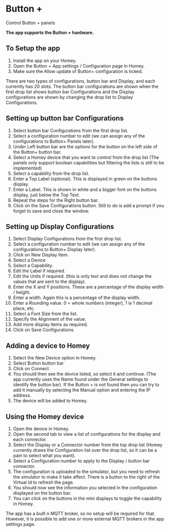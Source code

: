 # Button +

Control Button + panels

**The app supports the Button + hardware.**

## To Setup the app

1. Install the app on your Homey.
2. Open the Button + App settings / Configuration page in Homey.
3. Make sure the Allow update of Button+ configuration is ticked.

There are two types of configurations, button bar and Display, and each currently has 20 slots.
The button bar configurations are shown when the first drop list shows button bar Configurations and the Display configurations are shown by changing the drop list to Display Configurations.

## Setting up button bar Configurations

1. Select button bar Configurations from the first drop list.
2. Select a configuration number to edit (we can assign any of the configurations to Button+ Panels later).
3. Under Left button bar are the options for the button on the left side of the Button+ button bar.
4. Select a Homey device that you want to control from the drop list (The panels only support boolean capabilities but filtering the lists is still to be implemented)
5. Select a capability from the drop list.
6. Enter a Top Label (optional). This is displayed in green on the buttons display.
7. Enter a Label. This is shown in white and a bigger font on the buttons display, just below the Top Text.
8. Repeat the steps for the Right button bar.
9. Click on the Save Configurations button. Still to do is add a prompt if you forget to save and close the window.

## Setting up Display Configurations

1. Select Display Configurations from the first drop list.
2. Select a configuration number to edit (we can assign any of the configurations to Button+ Display later).
3. Click on New Display Item.
4. Select a Device
5. Select a Capability.
6. Edit the Label if required.
7. Edit the Units if required. (this is only text and does not change the values that are sent to the display).
8. Enter the X and Y positions. These are a percentage of the display width / height.
9. Enter a width. Again this is a percentage of the display width.
10. Enter a Rounding value. 0 = whole numbers (integer), 1 is 1 decimal place, etc.
11. Select a Font Size from the list.
12. Specify the Alignment of the value.
13. Add more display items as required.
14. Click on Save Configurations.

## Adding a device to Homey

1. Select the New Device option in Homey.
2. Select Button button bar
3. Click on Connect.
4. You should then see the device listed, so select it and continue. (The app currently uses the Name found under the General settings to identify the button bar). If the Button + is not found then you can try to add it manually by selecting the Manual option and entering the IP address.
5. The device will be added to Homey.

## Using the Homey device

1. Open the device in Homey.
2. Open the second tab to view a list of configurations for the display and each connector.
3. Select the Display or a Connector number from the top drop list (Homey currently draws the Configuration list over the drop list, so it can be a pain to select what you want).
4. Select a Configuration number to apply to the Display / button bar connector.
5. The configuration is uploaded to the simulator, but you need to refresh the simulator to make it take affect. There is a button to the right of the Virtual Id to refresh the page.
6. You should now see the information you selected in the configuration displayed on the button bar.
7. You can click on the buttons in the mini displays to toggle the capability in Homey.

The app has a built n MQTT broker, so no setup will be required for that. However, it is possible to add one or more external MQTT brokers in the app settings page.

